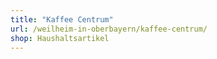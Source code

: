 ```yaml
---
title: "Kaffee Centrum"
url: /weilheim-in-oberbayern/kaffee-centrum/
shop: Haushaltsartikel
---
```

